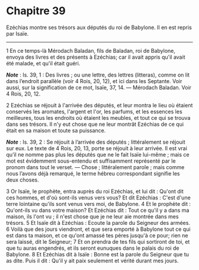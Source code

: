 # Chapitre 39

Ezéchias montre ses trésors aux députés du roi de Babylone.
Il en est repris par Isaïe.

***

1 En ce temps-là Mérodach Baladan, fils de Baladan, roi de Babylone, envoya des livres et des présents à Ezéchias; car il avait appris qu'il avait été malade, et qu'il était guéri.

***Note*** :  Is. 39, 1 : Des livres ; ou une lettre, des lettres (litteras), comme on lit dans l’endroit parallèle (voir 4 Rois, 20, 12), et ici dans les Septante. Voir aussi, sur la signification de ce mot, Isaïe, 37, 14. ― Mérodach Baladan. Voir 4 Rois, 20, 12.

2 Ezéchias se réjouit à l'arrivée des députés, et leur montra le lieu où étaient conservés les aromates, l'argent et l'or, les parfums, et les essences les meilleures, tous les endroits où étaient les meubles, et tout ce qui se trouva dans ses trésors. Il n'y eut chose que ne leur montrât Ezéchias de ce qui était en sa maison et toute sa puissance.

***Note*** :  Is. 39, 2 : Se réjouit à l’arrivée des députés ; littéralement se réjouit sur eux. Le texte de 4 Rois, 20, 13, porte se réjouit à leur arrivée. Il est vrai qu’il ne nomme pas plus les députés que ne le fait Isaïe lui-même ; mais ce mot est évidemment sous-entendu et suffisamment représenté par le pronom dans tout le verset. ― Chose ; littéralement parole ; mais comme nous l’avons déjà remarqué, le terme hébreu correspondant signifie les deux choses.


3 Or Isaïe, le prophète, entra auprès du roi Ezéchias, et lui dit : Qu'ont dit ces hommes, et d'où sont-ils venus vers vous? Et dit Ezéchias : C'est d'une terre lointaine qu'ils sont venus vers moi, de Babylone. 4 Et le prophète dit : Qu'ont-ils vu dans votre maison? Et Ezéchias dit : Tout ce qu'il y a dans ma maison, ils l'ont vu ; il n'est chose que je ne leur aie montrée dans mes trésors. 5 Et Isaïe dit à Ezéchias : Ecoute la parole du Seigneur des armées. 6 Voilà que des jours viendront, et que sera emporté à Babylone tout ce qui est dans ta maison, et ce qu'ont amassé tes pères jusqu'à ce pour; rien ne sera laissé, dit le Seigneur; 7 Et on prendra de tes fils qui sortiront de toi, et que tu auras engendrés, et ils seront eunuques dans le palais du roi de Babylone. 8 Et Ezéchias dit à Isaïe : Bonne est la parole du Seigneur que tu as dite. Puis il dit : Qu'il y ait paix seulement et vérité durant mes jours.


